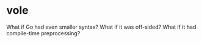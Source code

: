 # vole
What if Go had even smaller syntax? What if it was off-sided? What if it had compile-time preprocessing?
